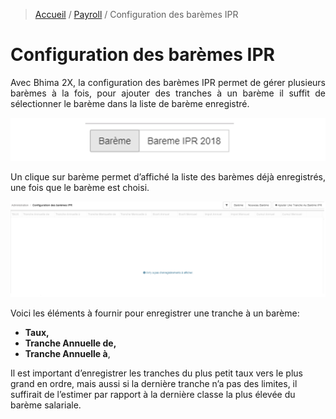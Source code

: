 > [Accueil](../index) / [Payroll](./index) / Configuration des barèmes IPR

# Configuration des barèmes IPR

<div style='text-align: justify;'>
Avec Bhima 2X, la configuration des barèmes IPR permet de gérer plusieurs barèmes à la fois, pour ajouter des  tranches à un barème il suffit de sélectionner le barème dans la liste de barème enregistré. </div>

![bareme_ipr](../../images/payroll/bareme_ipr.jpg)

<div style='text-align: justify;'>
Un clique sur barème permet d’affiché la liste des barèmes déjà enregistrés, une fois que le barème est choisi.</div>

![form_add_bareme](../../images/payroll/config_bareme_ipr.jpg)

Voici les éléments à fournir pour enregistrer une tranche à un barème:
-	<strong>Taux,</strong>
-	<strong>Tranche Annuelle de,</strong>
-	<strong>Tranche Annuelle à</strong>,

<div class = "bs-callout bs-callout-danger">
Il est important d’enregistrer les tranches du plus petit taux vers le plus grand en ordre, mais aussi si la dernière tranche n’a pas des limites, il suffirait de l’estimer par rapport à la dernière classe la plus élevée du barème salariale. 
</div>
